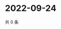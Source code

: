 # 2022-09-24

共 0 条

<!-- BEGIN WEIBO -->
<!-- 最后更新时间 Sat Sep 24 2022 04:06:37 GMT+0800 (China Standard Time) -->

<!-- END WEIBO -->
